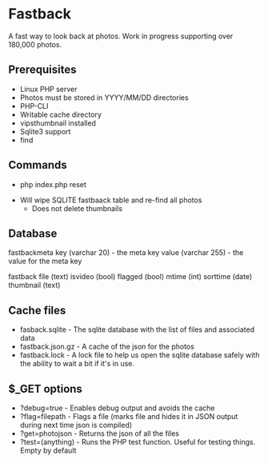 Fastback
========

A fast way to look back at photos. Work in progress supporting over 180,000 photos.

Prerequisites
-------------

* Linux PHP server
* Photos must be stored in YYYY/MM/DD directories
* PHP-CLI
* Writable cache directory
* vipsthumbnail installed
* Sqlite3 support
* find

Commands
--------

* php index.php reset
 - Will wipe SQLITE fastbaack table and re-find all photos
	- Does not delete thumbnails


Database 
--------

fastbackmeta
	key (varchar 20) - the meta key
	value (varchar 255) - the value for the meta key

fastback
	file (text)
	isvideo (bool)
	flagged (bool)
	mtime (int)
	sorttime (date)
	thumbnail (text)


Cache files
-----------
* fasback.sqlite - The sqlite database with the list of files and associated data
* fastback.json.gz - A cache of the json for the photos
* fastback.lock - A lock file to help us open the sqlite database safely with the ability to wait a bit if it's in use.


$_GET options
-------------

* ?debug=true - Enables debug output and avoids the cache
* ?flag=filepath - Flags a file (marks file and hides it in JSON output during next time json is compiled)
* ?get=photojson - Returns the json of all the files
* ?test=(anything) - Runs the PHP test function. Useful for testing things. Empty by default

